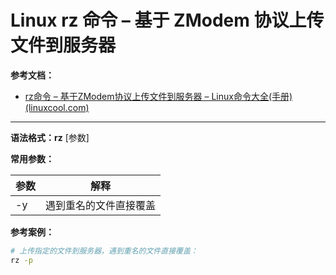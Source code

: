 # Linux rz 命令 – 基于 ZModem 协议上传文件到服务器

**参考文档：**

- [rz命令 – 基于ZModem协议上传文件到服务器 – Linux命令大全(手册) (linuxcool.com)](https://www.linuxcool.com/rz)

---

**语法格式：rz** [参数]

**常用参数：**

| 参数 | 解释                     |
| ------ | -------------------------- |
| -y   | 遇到重名的文件直接覆盖<br /> |

**参考案例：**

```sh
# 上传指定的文件到服务器，遇到重名的文件直接覆盖：
rz -p   
```
